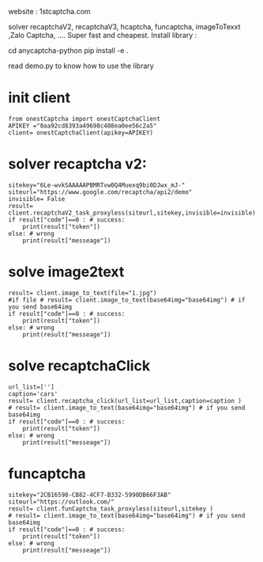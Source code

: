 website : 1stcaptcha.com

solver recaptchaV2, recaptchaV3, hcaptcha, funcaptcha, imageToTexxt ,Zalo Captcha, .... Super fast and cheapest.
Install library :

cd anycaptcha-python
pip install -e .

read demo.py to know how to use the library

# init client 

    from onestCaptcha import onestCaptchaClient
    APIKEY ="0aa92cd8393a49698c408ea0ee56c2a5"
    client= onestCaptchaClient(apikey=APIKEY)


#  solver recaptcha v2:

    sitekey="6Le-wvkSAAAAAPBMRTvw0Q4Muexq9bi0DJwx_mJ-"
    siteurl="https://www.google.com/recaptcha/api2/demo"
    invisible= False
    result= client.recaptchaV2_task_proxyless(siteurl,sitekey,invisible=invisible)
    if result["code"]==0 : # success:
        print(result["token"])
    else: # wrong
        print(result["messeage"])

# solve image2text


    result= client.image_to_text(file="1.jpg")
    #if file # result= client.image_to_text(base64img="base64img") # if you send base64img
    if result["code"]==0 : # success:
        print(result["token"])
    else: # wrong
        print(result["messeage"])

# solve recaptchaClick

    url_list=['']
    caption='cars'
    result= client.recaptcha_click(url_list=url_list,caption=caption )
    # result= client.image_to_text(base64img="base64img") # if you send base64img
    if result["code"]==0 : # success:
        print(result["token"])
    else: # wrong
        print(result["messeage"])

# funcaptcha
    sitekey="2CB16598-CB82-4CF7-B332-5990DB66F3AB"
    siteurl="https://outlook.com/"
    result= client.funCaptcha_task_proxyless(siteurl,sitekey )
    # result= client.image_to_text(base64img="base64img") # if you send base64img
    if result["code"]==0 : # success:
        print(result["token"])
    else: # wrong
        print(result["messeage"])



